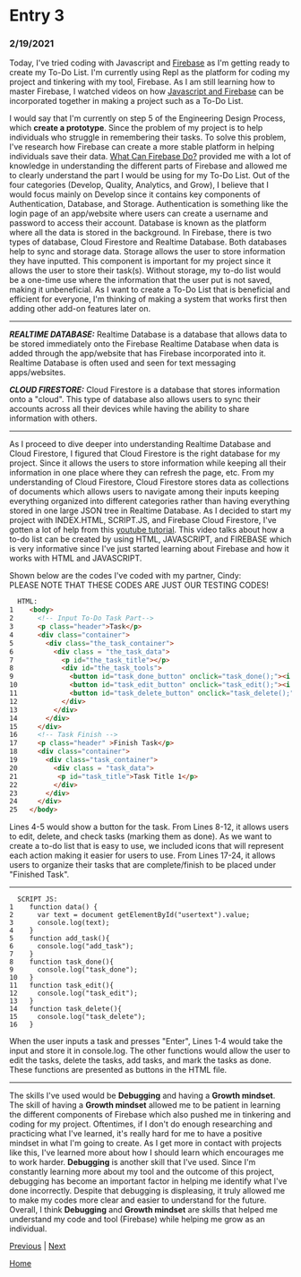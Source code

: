 # Entry 3
### 2/19/2021

Today, I've tried coding with Javascript and [Firebase](https://firebase.google.com/) as I'm getting ready to create my To-Do List. I'm currently using Repl as the platform for coding my project and tinkering with my tool, Firebase. As I am still learning how to master Firebase, I watched videos on how [Javascript and Firebase](https://www.youtube.com/results?search_query=javascript+firebase) can be incorporated together in making a project such as a To-Do List.

I would say that I'm currently on step 5 of the Engineering Design Process, which **create a prototype**. Since the problem of my project is to help individuals who struggle in remembering their tasks. To solve this problem, I've research how Firebase can create a more stable platform in helping individuals save their data. [What Can Firebase Do?](https://firebasetutorials.com/what-can-firebase-do/) provided me with a lot of knowledge in understanding the different parts of Firebase and allowed me to clearly understand the part I would be using for my To-Do List. Out of the four categories (Develop, Quality, Analytics, and Grow), I believe that I would focus mainly on Develop since it contains key components of Authentication, Database, and Storage. Authentication is something like the login page of an app/website where users can create a username and password to access their account. Database is known as the platform where all the data is stored in the background. In Firebase, there is two types of database, Cloud Firestore and Realtime Database. Both databases help to sync and storage data. Storage allows the user to store information they have inputted. This component is important for my project since it allows the user to store their task(s). Without storage, my to-do list would be a one-time use where the information that the user put is not saved, making it unbeneficial. As I want to create a To-Do List that is beneficial and efficient for everyone, I'm thinking of making a system that works first then adding other add-on features later on. 
____
***REALTIME DATABASE:***
Realtime Database is a database that allows data to be stored immediately onto the Firebase Realtime Database when data is added through the app/website that has Firebase incorporated into it. Realtime Database is often used and seen for text messaging apps/websites. 

***CLOUD FIRESTORE:***
Cloud Firestore is a database that stores information onto a "cloud". This type of database also allows users to sync their accounts across all their devices while having the ability to share information with others.
____
As I proceed to dive deeper into understanding Realtime Database and Cloud Firestore, I figured that Cloud Firestore is the right database for my project. Since it allows the users to store information while keeping all their information in one place where they can refresh the page, etc. From my understanding of Cloud Firestore, Cloud Firestore stores data as collections of documents which allows users to navigate among their inputs keeping everything organized into different categories rather than having everything stored in one large JSON tree in Realtime Database. As I decided to start my project with INDEX.HTML, SCRIPT.JS, and Firebase Cloud Firestore, I've gotten a lot of help from this [youtube tutorial](https://www.youtube.com/watch?v=pSVHDk4hK8Y). This video talks about how a to-do list can be created by using HTML, JAVASCRIPT, and FIREBASE which is very informative since I've just started learning about Firebase and how it works with HTML and JAVASCRIPT.

Shown below are the codes I've coded with my partner, Cindy:
<br>
PLEASE NOTE THAT THESE CODES ARE JUST OUR TESTING CODES!
```HTML
  HTML:
1    <body>
2      <!-- Input To-Do Task Part-->
3      <p class="header">Task</p>
4      <div class="container">
5        <div class="the_task_container">
6          <div class = "the_task_data">
7            <p id="the_task_title"></p>
8            <div id="the_task_tools">
9              <button id="task_done_button" onclick="task_done();"><i class="fa fa-check"></i></button>
10             <button id="task_edit_button" onclick="task_edit();"><i class="fa fa-pencil"></i></button>
11             <button id="task_delete_button" onclick="task_delete();"><i class="fa fa-trash"></i></button>
12           </div>
13         </div>
14       </div>
15     </div>
16     <!-- Task Finish -->
17     <p class="header" >Finish Task</p>
18     <div class="container">
19       <div class="task_container">
20         <div class = "task_data">
21          <p id="task_title">Task Title 1</p>
22         </div>
23       </div>
24     </div>
25   </body>
```
Lines 4-5 would show a button for the task. From Lines 8-12, it allows users to edit, delete, and check tasks (marking them as done). As we want to create a to-do list that is easy to use, we included icons that will represent each action making it easier for users to use. From Lines 17-24, it allows users to organize their tasks that are complete/finish to be placed under "Finished Task". 
____
```JS
  SCRIPT JS:
1    function data() {
2      var text = document getElementById("usertext").value;
3      console.log(text);
4    }
5    function add_task(){
6      console.log("add_task");
7    }
8    function task_done(){
9      console.log("task_done");
10   }
11   function task_edit(){
12     console.log("task_edit");
13   }
14   function task_delete(){
15     console.log("task_delete");
16   }
```
When the user inputs a task and presses "Enter", Lines 1-4 would take the input and store it in console.log. The other functions would allow the user to edit the tasks, delete the tasks, add tasks, and mark the tasks as done. These functions are presented as buttons in the HTML file. 
____
The skills I've used would be **Debugging** and having a **Growth mindset**. The skill of having a **Growth mindset** allowed me to be patient in learning the different components of Firebase which also pushed me in tinkering and coding for my project. Oftentimes, if I don't do enough researching and practicing what I've learned, it's really hard for me to have a positive mindset in what I'm going to create. As I get more in contact with projects like this, I've learned more about how I should learn which encourages me to work harder. **Debugging** is another skill that I've used. Since I'm constantly learning more about my tool and the outcome of this project, debugging has become an important factor in helping me identify what I've done incorrectly. Despite that debugging is displeasing, it truly allowed me to make my codes more clear and easier to understand for the future. Overall, I think **Debugging** and **Growth mindset** are skills that helped me understand my code and tool (Firebase) while helping me grow as an individual.

[Previous](entry02.md) | [Next](entry04.md)

[Home](../README.md)
